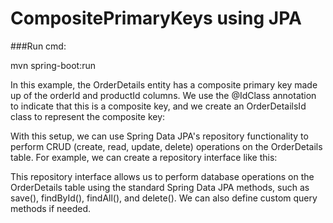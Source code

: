 # CompositePrimaryKeys using JPA

 ###Run cmd:
 
 
 mvn spring-boot:run

In this example, the OrderDetails entity has a composite primary key made up of the orderId and productId columns. We use the @IdClass annotation to indicate that this is a composite key, and we create an OrderDetailsId class to represent the composite key:

With this setup, we can use Spring Data JPA's repository functionality to perform CRUD (create, read, update, delete) operations on the OrderDetails table. For example, we can create a repository interface like this:

This repository interface allows us to perform database operations on the OrderDetails table using the standard Spring Data JPA methods, such as save(), findById(), findAll(), and delete(). We can also define custom query methods if needed.
